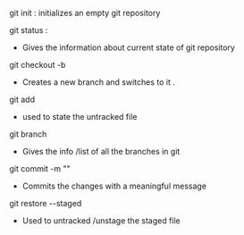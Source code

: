git init : initializes an empty git repository

git status : 
- Gives the information about current state of git repository

git checkout -b <branch name>
- Creates a new branch and switches to it .

git add <filename>
- used to state the untracked file


git branch
- Gives the info /list of all the branches in git

git commit -m "<your message >"
- Commits the changes with a meaningful message

git restore --staged <filename>
- Used  to untracked /unstage the staged file
